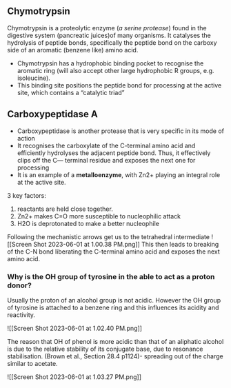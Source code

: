 ## Chymotrypsin
Chymotrypsin is a proteolytic enzyme (*a serine protease*) found in the digestive system (pancreatic juices)of many organisms. It catalyses the hydrolysis of peptide bonds, specifically the peptide bond on the carboxy side of an aromatic (benzene like) amino acid.

- Chymotrypsin has a hydrophobic binding pocket to recognise the aromatic ring (will also accept other large hydrophobic R groups, e.g. isoleucine).
- This binding site positions the peptide bond for processing at the active site, which contains a “catalytic triad”

## Carboxypeptidase A
- Carboxypeptidase is another protease that is very specific in its mode of action 
- It recognises the carboxylate of the C-terminal amino acid and efficiently hydrolyses the adjacent peptide bond. Thus, it effectively clips off the C— terminal residue and exposes the next one for processing 
- It is an example of a **metalloenzyme**, with Zn2+ playing an integral role at the active site.

3 key factors: 
1. reactants are held close together. 
2. Zn2+ makes C=O more susceptible to nucleophilic attack 
3. H2O is deprotonated to make a better nucleophile

Following the mechanistic arrows get us to the tetrahedral intermediate 
![[Screen Shot 2023-06-01 at 1.00.38 PM.png]]
This then leads to breaking of the C-N bond liberating the C-terminal amino acid and exposes the next amino acid.

### Why is the OH group of tyrosine in the able to act as a proton donor?
Usually the proton of an alcohol group is not acidic. However the OH group of tyrosine is attached to a benzene ring and this influences its acidity and reactivity.

![[Screen Shot 2023-06-01 at 1.02.40 PM.png]]

The reason that OH of phenol is more acidic than that of an aliphatic alcohol is due to the relative stability of its conjugate base, due to resonance stabilisation. (Brown et al., Section 28.4 p1124)- spreading out of the charge similar to acetate.

![[Screen Shot 2023-06-01 at 1.03.27 PM.png]]

